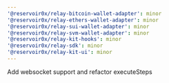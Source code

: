 ```yaml
---
'@reservoir0x/relay-bitcoin-wallet-adapter': minor
'@reservoir0x/relay-ethers-wallet-adapter': minor
'@reservoir0x/relay-sui-wallet-adapter': minor
'@reservoir0x/relay-svm-wallet-adapter': minor
'@reservoir0x/relay-kit-hooks': minor
'@reservoir0x/relay-sdk': minor
'@reservoir0x/relay-kit-ui': minor
---
```


Add websocket support and refactor executeSteps
